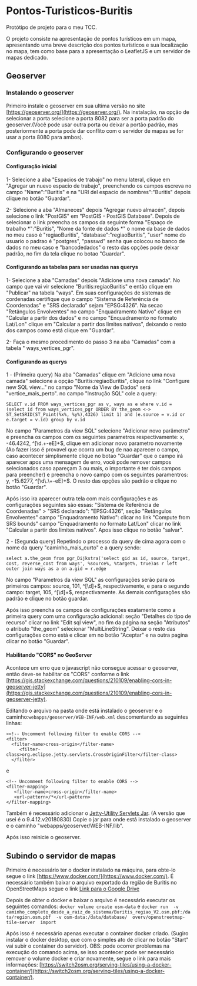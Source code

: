 # Pontos-Turisticos-Buritis
Protótipo de projeto para o meu TCC.

O projeto consiste na apresentação de pontos turísticos em um mapa, apresentando uma breve descrição dos pontos turísticos e sua localização no mapa, tem como base para a apresentação o LeafletJS e um servidor de mapas dedicado.


## Geoserver

### Instalando o geoserver
Primeiro instale o geoserver em sua ultima versão no site [https://geoserver.org/](https://geoserver.org/). Na instalação, na opção de selecionar a porta selecione a porta 8082 para ser a porta padrão do geoserver.(Você pode usar outra porta ou deixar a portão padrão, mas posteriormente a porta pode dar conflito com o servidor de mapas se for usar a porta 8080 para ambos).


### Configurando o geoserver

#### Configuração inicial

1- Selecione a aba "Espacios de trabajo" no menu lateral, clique em "Agregar un nuevo espacio de trabajo", preenchendo os campos escreva no campo "Name":"Buritis" e na "URI del espacio de nombres":"Buritis" depois clique no botão "Guardar".

2- Selecione a aba "Almaneces" depois "Agregar nuevo almacén", depois selecione o link "PostGIS" em "PostGIS - PostGIS Database". Depois de selecionar o link preencha os campos da seguinte forma "Espaço de trabalho *":"Buritis", "Nome da fonte de dados *" o nome da base de dados no meu caso é "regiaoBuritis", "database":"regiaoBuritis", "user" nome do usuario o padrao é "postgres", "passwd" senha que colocou no banco de dados no meu caso e "bancodedados" o resto das opções pode deixar padrão, no fim da tela clique no botao "Guardar".

#### Configurando as tabelas para ser usadas nas querys

1- Selecione a aba "Camadas" depois "Adicione uma nova camada". No campo que vai vir selecione "Buritis:regiaoBuritis" e então clique em "Publicar" na tabela "ways". Em suas configurações de sistemas de cordenadas certifique que o campo "Sistema de Referência de Coordenadas" e "SRS declarado" sejam "EPSG:4326". Na secao "Retângulos Envolventes" no campo "Enquadramento Nativo" clique em "Calcular a partir dos dados" e no campo "Enquadramento no formato Lat/Lon" clique em "Calcular a partir dos limites nativos", deixando o resto dos campos como está clique em "Guardar". 

2- Faça o mesmo procedimento do passo 3 na aba "Camadas" com a tabela "	ways_vertices_pgr".

#### Configurando as querys

1 - (Primeira query) Na aba "Camadas" clique em "Adicione uma nova camada" selecione a opção "Buritis:regiaoBuritis", clique no link "Configure new SQL view..." no campo "Nome da View de Dados" será "vertice_mais_perto". no campo "Instrução SQL" cole a query:

`SELECT
	v.id
FROM
	ways_vertices_pgr as v,
	ways as e
where
	v.id = (select id from ways_vertices_pgr
	ORDER BY the_geom <-> ST_SetSRID(ST_Point(%x%, %y%),4326) limit 1)
	and (e.source = v.id or e.target = v.id)
group by v.id`

No campo "Parametros da view SQL" selecione "Adicionar novo parâmetro" e preencha os campos com os seguintes parametros respectivamente: x, -46.4242, ^[\d\.\+-eE]+$, clique em adicionar novo parametro novamente (Ao fazer isso é provavel que ocorra um bug de nao aparecer o campo, caso acontecer simplismente clique no botao "Guardar" que o campo irá aparecer apos uma mensagem de erro, você pode remover campos selecionados caso apareçam 3 ou mais, o importante é ter dois campos para preencher) e preencha o novo campo com os seguintes paramentros: y, -15.6277, ^[\d\.\+-eE]+$. O resto das opções são padrão e clique no botão "Guardar".
  
Após isso ira aparecer outra tela com mais configurações e as configurações seguintes são essas: "Sistema de Referência de Coordenadas" > "SRS declarado": "EPSG:4326", seção "Retângulos Envolventes" campo "Enquadramento Nativo": clicar no link "Compute from SRS bounds" campo "Enquadramento no formato Lat/Lon" clicar no link "Calcular a partir dos limites nativos". Apos isso clique no botão "salvar".


 2 - (Segunda query) Repetindo o processo da query de cima agora com o nome da query "caminho_mais_curto" e a query sendo:

 `select
 a.the_geom
from
 pgr_Dijkstra('select gid as id, source, target, cost, reverse_cost from ways', %source%, %target%, true)as r
 left outer join ways as a on a.gid = r.edge`

No campo "Parametros da view SQL" as configurações serão para os primeiros campos: source, 101, ^[\d]+$, respectivamente, e para o segundo campo: target, 105, ^[\d]+$, respectivamente. As demais configurações são padrão e clique no botão guardar.

Após isso preencha os campos de configurações exatamente como a primeira query com uma configuração adicional: seção "Detalhes do tipo de recurso" clicar no link "Edit sql view", no fim da página na seção "Atributos" o atributo "the_geom" selecionar "MultiLineString". Deixar o resto das configurações como está e clicar em no botão "Aceptar" e na outra pagina clicar no botão "Guardar".

#### Habilitando "CORS" no GeoServer

Acontece um erro que o javascript não consegue acessar o geoserver, então deve-se habilitar os "CORS" conforme o link [https://gis.stackexchange.com/questions/210109/enabling-cors-in-geoserver-jetty](https://gis.stackexchange.com/questions/210109/enabling-cors-in-geoserver-jetty).

Editando o arquivo na pasta onde está instalado o geoserver e o caminho:`webapps/geoserver/WEB-INF/web.xml` descomentando as seguintes linhas:

    ><!-- Uncomment following filter to enable CORS -->
    <filter>
      <filter-name>cross-origin</filter-name>
         <filter-class>org.eclipse.jetty.servlets.CrossOriginFilter</filter-class>
      </filter>

e

    <!-- Uncomment following filter to enable CORS -->
    <filter-mapping>
       <filter-name>cross-origin</filter-name>
       <url-pattern>/*</url-pattern>
    </filter-mapping>

Também é necessário adicionar o [Jetty-Utility Servlets Jar](https://mvnrepository.com/artifact/org.eclipse.jetty/jetty-servlets). (A versão que usei é o 9.4.12.v20180830) Copie o jar para onde está instalado o geoserver e o caminho "webapps/geoserver/WEB-INF/lib".

Após isso reinicie o geoserver.

## Subindo o servidor de mapas

Primeiro é necessário ter o docker instalado na máquina, para obte-lo segue o link [https://www.docker.com/](https://www.docker.com/).
É necessário também baixar o arquivo exportado da região de Buritis no OpenStreetMaps segue o link [Link para o Google Drive](https://drive.google.com/file/d/16WvYIwlHbcKK61zr00cJPQB0-_WFRz5q/view?usp=drive_link)

Depois de obter o docker e baixar o arquivo é necessário executar os seguintes comandos:
`docker volume create osm-data`
e
`docker run  -v caminho_completo_desde_a_raiz_do_sistema/Buritis_regiao_V2.osm.pbf:/data/region.osm.pbf  -v osm-data:/data/database/  overv/openstreetmap-tile-server  import`
  
Após isso é necessário apenas executar o container docker criado. (Sugiro instalar o docker desktop, que com o simples ato de clicar no botão "Start" vai subir o container do servidor). OBS: pode ocorrer problemas na execução do comando acima, se isso acontecer pode ser necessário remover o volume docker e criar novamente, segue o link para mais informações: [https://switch2osm.org/serving-tiles/using-a-docker-container/](https://switch2osm.org/serving-tiles/using-a-docker-container/).



